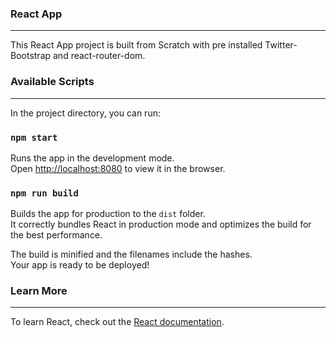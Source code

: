 ### React App
--------------------------
This React App project is built from Scratch with pre installed Twitter-Bootstrap and react-router-dom.

### Available Scripts
---------------------------
In the project directory, you can run:

### `npm start`

Runs the app in the development mode.<br />
Open [http://localhost:8080](http://localhost:8080) to view it in the browser.

### `npm run build`

Builds the app for production to the `dist` folder.<br />
It correctly bundles React in production mode and optimizes the build for the best performance.

The build is minified and the filenames include the hashes.<br />
Your app is ready to be deployed!

### Learn More
-------------------------------
To learn React, check out the [React documentation](https://reactjs.org/).